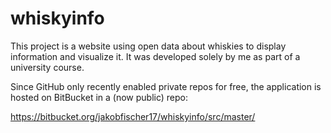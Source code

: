 # whiskyinfo

This project is a website using open data about whiskies to display information and visualize it. It was developed solely by me as part of a university course. 

Since GitHub only recently enabled private repos for free, the application is hosted on BitBucket in a (now public) repo:

https://bitbucket.org/jakobfischer17/whiskyinfo/src/master/
